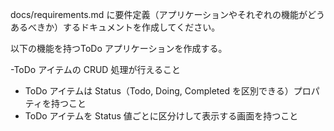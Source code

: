 docs/requirements.md に要件定義（アプリケーションやそれぞれの機能がどうあるべきか）するドキュメントを作成してください。

以下の機能を持つToDo アプリケーションを作成する。

-ToDo アイテムの CRUD 処理が行えること
- ToDo アイテムは Status（Todo, Doing, Completed を区別できる）プロパティを持つこと
- ToDo アイテムを Status 値ごとに区分けして表示する画面を持つこと